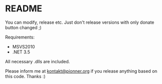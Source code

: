 # README #  
You can modify, release etc. Just don't release versions with only donate button changed ;)  
  
Requirements:  
* MSVS2010  
* .NET 3.5  
  
All necessary .dlls are included.  
  
Please inform me at kontakt@pionner.org if you release anything based on this code. Thanks :)